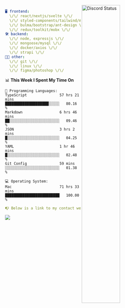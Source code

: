 
<a href="https://discord.com/users/279302975371870218" target="_blank">
    <img width="50%" align="right" alt="Discord Status" src="https://lanyard.cnrad.dev/api/279302975371870218?bg=161B22&borderRadius=5px%205px%200%200&hideTimestamp=true&idleMessage=Just%20chillin%27%20at%20the%20moment&animated=true">
</a>

```yaml
🖥️ frontend: 
  \/\/ react/nextjs/svelte \/\/
  \/\/ styled-components/tailwind/mui/
  \/\/ bulma/bootstrap/ant-design \/\/
  \/\/ redux/toolkit/mobx \/\/
🛠 backend: 
  \/\/ node, expressjs \/\/
  \/\/ mongoose/mysql \/\/
  \/\/ docker/axios \/\/
  \/\/ strapi \/\/
👨‍💻 other: 
  \/\/ git \/\/ 
  \/\/ linux \/\/
  \/\/ figma/photoshop \/\/
```
<!--START_SECTION:waka-->
📊 **This Week I Spent My Time On** 

```text
💬 Programming Languages: 
TypeScript               57 hrs 21 mins      ████████████████████░░░░░   80.16 % 
Markdown                 6 hrs 46 mins       ██░░░░░░░░░░░░░░░░░░░░░░░   09.46 % 
JSON                     3 hrs 2 mins        █░░░░░░░░░░░░░░░░░░░░░░░░   04.25 % 
YAML                     1 hr 46 mins        █░░░░░░░░░░░░░░░░░░░░░░░░   02.48 % 
Git Config               59 mins             ░░░░░░░░░░░░░░░░░░░░░░░░░   01.38 % 

💻 Operating System: 
Mac                      71 hrs 33 mins      █████████████████████████   100.00 % 
```


<!--END_SECTION:waka-->
```yaml
📭 Below is a link to my contact website 
```
<a href="https://mxns.xyz" target="_black"> <img src="https://img.shields.io/badge/website-161B22?style=for-the-badge&logo=About.me&logoColor=white"></img> <a/>

